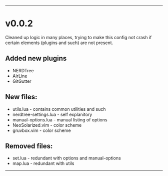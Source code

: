_______________________________________________________________________________
# v0.0.2
Cleaned up logic in many places, trying to make this config not crash if
certain elements (plugins and such) are not present.

## Added new plugins
- NERDTree
- AirLine
- GitGutter

## New files:
- utils.lua - contains common utilities and such
- nerdtree-settings.lua - self explanitory
- manual-options.lua - manual listing of options
- NeoSolarized.vim - color scheme
- gruvbox.vim - color scheme

## Removed files:
- set.lua - redundant with options and manual-options
- map.lua - redundant with utils
_______________________________________________________________________________

